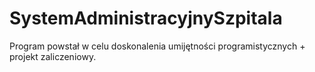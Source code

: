 # SystemAdministracyjnySzpitala

Program powstał w celu doskonalenia umijętności programistycznych + projekt zaliczeniowy.
